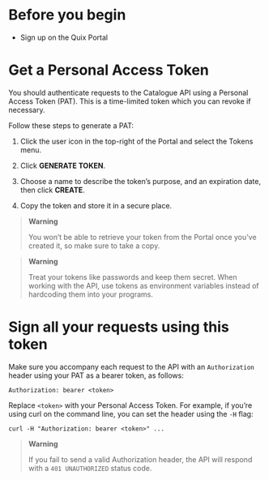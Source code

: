 # Before you begin

  - Sign up on the Quix Portal

# Get a Personal Access Token

You should authenticate requests to the Catalogue API using a Personal
Access Token (PAT). This is a time-limited token which you can revoke if
necessary.

Follow these steps to generate a PAT:

1.  Click the user icon in the top-right of the Portal and select the
    Tokens menu.

2.  Click **GENERATE TOKEN**.

3.  Choose a name to describe the token’s purpose, and an expiration
    date, then click **CREATE**.

4.  Copy the token and store it in a secure place.

> **Warning**
> 
> You won’t be able to retrieve your token from the Portal once you’ve
> created it, so make sure to take a copy.

> **Warning**
> 
> Treat your tokens like passwords and keep them secret. When working
> with the API, use tokens as environment variables instead of
> hardcoding them into your programs.

# Sign all your requests using this token

Make sure you accompany each request to the API with an `Authorization`
header using your PAT as a bearer token, as follows:

``` http
Authorization: bearer <token>
```

Replace `<token>` with your Personal Access Token. For example, if
you’re using curl on the command line, you can set the header using
the `-H` flag:

``` shell
curl -H "Authorization: bearer <token>" ...
```

> **Warning**
> 
> If you fail to send a valid Authorization header, the API will respond
> with a `401 UNAUTHORIZED` status code.
